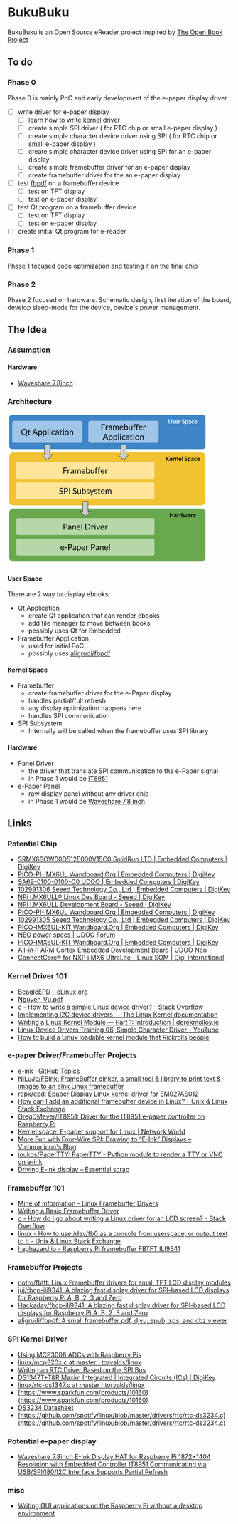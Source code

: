 
# BukuBuku

BukuBuku is an Open Source eReader project inspired by [The Open Book Project](https://github.com/joeycastillo/The-Open-Book)

## To do

### Phase 0
Phase 0 is mainly PoC and early development of the e-paper display driver
- [ ] write driver for e-paper display
	- [ ] learn how to write kernel driver
	- [ ] create simple SPI driver ( for RTC chip or small e-paper display )
	- [ ] create simple character device driver using SPI ( for RTC chip or small e-paper display )
	- [ ] create simple character device driver using SPI for an e-paper display
	- [ ] create simple framebuffer driver for an e-paper display
	- [ ] create framebuffer driver for the an e-paper display
- [ ] test [fbpdf](https://github.com/aligrudi/fbpdf) on a framebuffer device
	- [ ] test on TFT display
	- [ ] test on e-paper display
- [ ] test Qt program on a framebuffer device
	- [ ] test on TFT display
	- [ ] test on e-paper display
- [ ] create initial Qt program for e-reader

### Phase 1
Phase 1 focused code optimization and testing it on the final chip

### Phase 2
Phase 2 focused on hardware. Schematic design, first iteration of the board, develop sleep-mode for the device, device's power management.

## The Idea

### Assumption
#### Hardware
- [Waveshare 7.8inch](https://www.amazon.com/Waveshare-HAT-Resolution-Interface-Controller/dp/B07VL8Y3CQ/ref=sr_1_1?dchild=1&keywords=waveshare%2B9.7&qid=1592326366&sr=8-1&th=1)


### Architecture
![Architecture Diagram](https://raw.githubusercontent.com/aldwinhermanudin/BukuBuku/master/docs/resources/images/idea.png)

#### User Space
 There are 2 way to display ebooks:
- Qt Application
	- create Qt application that can render ebooks    
	- add file manager to move between books    
	- possibly uses Qt for Embedded    
- Framebuffer Application
	- used for initial PoC    
	- possibly uses [aligrudi/fbpdf](https://github.com/aligrudi/fbpdf)

#### Kernel Space
- Framebuffer
	- create framebuffer driver for the e-Paper display
	- handles partial/full refresh    
	- any display optimization happens here    
	- handles SPI communication  
- SPI Subsystem
	- Internally will be called when the framebuffer uses SPI library 

#### Hardware
- Panel Driver
	- the driver that translate SPI communication to the e-Paper signal
	- in Phase 1 would be [IT8951](http://www.waveshare.net/w/upload/1/18/IT8951_D_V0.2.4.3_20170728.pdf)
- e-Paper Panel
	- raw display panel without any driver chip
	- in Phase 1 would be [Waveshare 7.8 inch](https://www.waveshare.com/7.8inch-e-paper.htm)
  
## Links

### Potential Chip
-  [SRMX6SOW00D512E000V15C0 SolidRun LTD | Embedded Computers | DigiKey](https://www.digikey.com/product-detail/en/solidrun-ltd/SRMX6SOW00D512E000V15C0/SRMX6SOW00D512E000V15C0-ND/6021930)
-  [PICO-PI-IMX6UL Wandboard.Org | Embedded Computers | DigiKey](https://www.digikey.com/product-detail/en/wandboard.org/PICO-PI-IMX6UL/1406-0012-ND/7318413?utm_adgroup=Single%20Board%20Computers%20(SBCs))
-  [SA69-0100-0100-C0 UDOO | Embedded Computers | DigiKey](https://www.digikey.com/product-detail/en/udoo/SA69-0100-0100-C0/1485-1012-ND/5618137)
-  [102991306 Seeed Technology Co., Ltd | Embedded Computers | DigiKey](https://www.digikey.com/product-detail/en/seeed-technology-co-ltd/102991306/1597-102991306-ND/10492211)
-  [NPi i.MX6ULL® Linux Dev Board - Seeed | DigiKey](https://www.digikey.com/en/product-highlight/s/seeed/npi-imx6ull-linux-sbc-nand-version-development-board)
-  [NPi i.MX6ULL Development Board - Seeed | DigiKey](https://www.digikey.com/en/product-highlight/s/seeed/npi-i-mx6ull-development-board)
-  [PICO-PI-IMX6UL Wandboard.Org | Embedded Computers | DigiKey](https://www.digikey.com/product-detail/en/wandboard-org/PICO-PI-IMX6UL/1406-0012-ND/7318413)
-  [102991305 Seeed Technology Co., Ltd | Embedded Computers | DigiKey](https://www.digikey.com/product-detail/en/seeed-technology-co-ltd/102991305/1597-102991305-ND/10492223)
-  [PICO-IMX6UL-KIT Wandboard.Org | Embedded Computers | DigiKey](https://www.digikey.com/product-detail/en/wandboard.org/PICO-IMX6UL-KIT/1405-0017-ND/6578333?utm_adgroup=Single%20Board%20Computers%20(SBCs))
-  [NEO power specs | UDOO Forum](https://www.udoo.org/forum/threads/neo-power-specs.4416/#post-19677)
-  [PICO-IMX6UL-KIT Wandboard.Org | Embedded Computers | DigiKey](https://www.digikey.com/product-detail/en/wandboard.org/PICO-IMX6UL-KIT/1405-0017-ND/6578333?utm_adgroup=Single%20Board%20Computers%20(SBCs))
-  [All-in-1 ARM Cortex Embedded Development Board | UDOO Neo](https://www.udoo.org/udoo-neo/)
-  [ConnectCore® for NXP i.MX6 UltraLite - Linux SOM | Digi International](https://www.digi.com/products/embedded-systems/system-on-modules/connectcore-for-i-mx6ul#partnumbers)
  
### Kernel Driver 101
-  [BeagleEPD - eLinux.org](https://elinux.org/BeagleEPD)
-  [Nguyen_Vu.pdf](https://www.theseus.fi/bitstream/handle/10024/74679/Nguyen_Vu.pdf)
-  [c - How to write a simple Linux device driver? - Stack Overflow](https://stackoverflow.com/questions/22632713/how-to-write-a-simple-linux-device-driver)
-  [Implementing I2C device drivers — The Linux Kernel documentation](https://www.kernel.org/doc/html/latest/i2c/writing-clients.html)
-  [Writing a Linux Kernel Module — Part 1: Introduction | derekmolloy.ie](http://derekmolloy.ie/writing-a-linux-kernel-module-part-1-introduction/)
-  [Linux Device Drivers Training 06, Simple Character Driver - YouTube](https://www.youtube.com/watch?v=E_xrzGlHbac)
-  [How to build a Linux loadable kernel module that Rickrolls people](https://www.youtube.com/watch?v=CWihl19mJig)

### e-paper Driver/Framebuffer Projects
-  [e-ink · GitHub Topics](https://github.com/topics/e-ink)
-  [NiLuJe/FBInk: FrameBuffer eInker, a small tool & library to print text & images to an eInk Linux framebuffer](https://github.com/NiLuJe/FBInk)
-  [repk/epd: Epaper Display Linux kernel driver for EM027AS012](https://github.com/repk/epd)
-  [How can I add an additional framebuffer device in Linux? - Unix & Linux Stack Exchange](https://unix.stackexchange.com/questions/98389/how-can-i-add-an-additional-framebuffer-device-in-linux)
-  [GregDMeyer/IT8951: Driver for the IT8951 e-paper controller on Raspberry Pi](https://github.com/GregDMeyer/IT8951)
-  [Kernel space: E-paper support for Linux | Network World](https://www.networkworld.com/article/2289160/kernel-space--e-paper-support-for-linux.html)
-  [More Fun with Four-Wire SPI: Drawing to “E-Ink” Displays – Vivonomicon's Blog](https://vivonomicon.com/2018/07/06/more-fun-with-four-wire-spi-drawing-to-e-ink-displays/)
-  [joukos/PaperTTY: PaperTTY - Python module to render a TTY or VNC on e-ink](https://github.com/joukos/PaperTTY)
-  [Driving E-ink display – Essential scrap](http://essentialscrap.com/eink/)
  
### Framebuffer 101
-  [Mine of Information - Linux Framebuffer Drivers](http://moi.vonos.net/linux/framebuffer-drivers/)
-  [Writing a Basic Framebuffer Driver](https://opensourceforu.com/2015/05/writing-a-basic-framebuffer-driver/)
-  [c - How do I go about writing a Linux driver for an LCD screen? - Stack Overflow](https://stackoverflow.com/questions/17768558/how-do-i-go-about-writing-a-linux-driver-for-an-lcd-screen)
-  [linux - How to use /dev/fb0 as a console from userspace, or output text to it - Unix & Linux Stack Exchange](https://unix.stackexchange.com/questions/20458/how-to-use-dev-fb0-as-a-console-from-userspace-or-output-text-to-it)
-  [haphazard.io - Raspberry Pi framebuffer FBTFT ILI9341](https://www.haphazard.io/blog/raspberry-pi-framebuffer-fbtft-ili9341/)

### Framebuffer Projects
- [notro/fbtft: Linux Framebuffer drivers for small TFT LCD display modules](https://github.com/notro/fbtft)
- [juj/fbcp-ili9341: A blazing fast display driver for SPI-based LCD displays for Raspberry Pi A, B, 2, 3 and Zero](https://github.com/juj/fbcp-ili9341)
- [Hackaday/fbcp-ili9341: A blazing fast display driver for SPI-based LCD displays for Raspberry Pi A, B, 2, 3 and Zero](https://hackaday.com/2018/10/21/blazing-fast-raspberry-pi-display-driver-will-melt-your-face-then-teach-you-how/)
-  [aligrudi/fbpdf: A small framebuffer pdf, djvu, epub, xps, and cbz viewer](https://github.com/aligrudi/fbpdf)

### SPI Kernel Driver
-  [Using MCP3008 ADCs with Raspberry Pis](https://jumpnowtek.com/rpi/Using-mcp3008-ADCs-with-Raspberry-Pis.html)
-  [linux/mcp320x.c at master · torvalds/linux](https://github.com/torvalds/linux/blob/master/drivers/iio/adc/mcp320x.c)
-  [Writing an RTC Driver Based on the SPI Bus](https://opensourceforu.com/2014/09/writing-an-rtc-driver-based-on-the-spi-bus/)
-  [DS1347T+T&R Maxim Integrated | Integrated Circuits (ICs) | DigiKey](https://www.digikey.com/product-detail/en/maxim-integrated/DS1347T-T-R/DS1347T-T-RTR-ND/2776906)
-  [linux/rtc-ds1347.c at master · torvalds/linux](https://github.com/torvalds/linux/blob/master/drivers/rtc/rtc-ds1347.c)
-  [https://www.sparkfun.com/products/10160](https://www.sparkfun.com/products/10160)
-  [DS3234 Datasheet](https://www.sparkfun.com/datasheets/BreakoutBoards/DS3234.pdf)
-  [https://github.com/spotify/linux/blob/master/drivers/rtc/rtc-ds3234.c](https://github.com/spotify/linux/blob/master/drivers/rtc/rtc-ds3234.c)

### Potential e-paper display
-  [Waveshare 7.8inch E-Ink Display HAT for Raspberry Pi 1872×1404 Resolution with Embedded Controller IT8951 Communicating via USB/SPI/I80/I2C Interface Supports Partial Refresh](https://www.amazon.com/Waveshare-HAT-Resolution-Interface-Controller/dp/B07VL8Y3CQ/ref=sr_1_1?dchild=1&keywords=waveshare%2B9.7&qid=1592326366&sr=8-1&th=1)

### misc
-  [Writing GUI applications on the Raspberry Pi without a desktop environment](https://medium.com/@avik.das/writing-gui-applications-on-the-raspberry-pi-without-a-desktop-environment-8f8f840d9867)